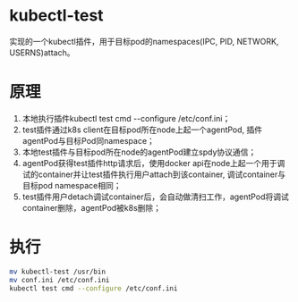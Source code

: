 # kubectl-test
实现的一个kubectl插件，用于目标pod的namespaces(IPC, PID, NETWORK, USERNS)attach。

# 原理
1. 本地执行插件kubectl test cmd --configure /etc/conf.ini；
2. test插件通过k8s client在目标pod所在node上起一个agentPod, 插件agentPod与目标Pod同namespace；
3. 本地test插件与目标pod所在node的agentPod建立spdy协议通信；
4. agentPod获得test插件http请求后，使用docker api在node上起一个用于调试的container并让test插件执行用户attach到该container, 调试container与目标pod namespace相同；
5. test插件用户detach调试container后，会自动做清扫工作，agentPod将调试container删除，agentPod被k8s删除；

# 执行
```bash
mv kubectl-test /usr/bin
mv conf.ini /etc/conf.ini
kubectl test cmd --configure /etc/conf.ini
```
